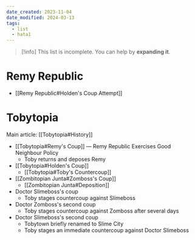 ```yaml
---
date_created: 2023-11-04
date_modified: 2024-03-13
tags:
  - list
  - hata1
---
```


>[!info] This list is incomplete.
> You can help by **expanding it**.

# Remy Republic

- [[Remy Republic#Holden's Coup Attempt]]

# Tobytopia

Main article: [[Tobytopia#History]]

- [[Tobytopia#Remy's Coup]] — Remy Republic Exercises Good Neighbour Policy
  - Toby returns and deposes Remy
- [[Tobytopia#Holden's Coup]]
  - [[Tobytopia#Toby's Countercoup]]
- [[Zombitopian Junta#Zomboss's Coup]]
  - [[Zombitopian Junta#Deposition]]
- Doctor Slimeboss's coup
  - Toby stages countercoup against Slimeboss
- Doctor Zomboss's second coup
  - Toby stages countercoup against Zomboss after several days
- Doctor Slimeboss's second coup
  - Tobytown briefly renamed to Slime City
  - Toby stages an immediate countercoup against Doctor Slimeboss